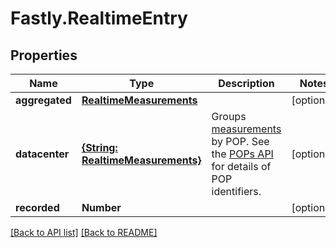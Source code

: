 # Fastly.RealtimeEntry

## Properties

Name | Type | Description | Notes
------------ | ------------- | ------------- | -------------
**aggregated** | [**RealtimeMeasurements**](RealtimeMeasurements.md) |  | [optional] 
**datacenter** | [**{String: RealtimeMeasurements}**](RealtimeMeasurements.md) | Groups [measurements](#measurements-data-model) by POP. See the [POPs API](/reference/api/utils/pops/) for details of POP identifiers. | [optional] 
**recorded** | **Number** |  | [optional] 



[[Back to API list]](../../README.md#endpoints) [[Back to README]](../../README.md)
